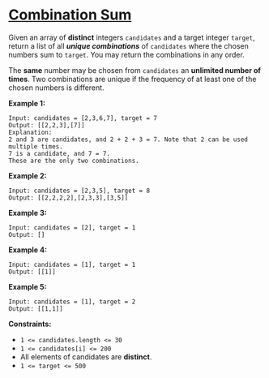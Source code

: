 # [Combination Sum](https://leetcode.com/explore/challenge/card/october-leetcoding-challenge/559/week-1-october-1st-october-7th/3481/)

Given an array of **distinct** integers `candidates` and a target integer `target`, return a list of all **_unique combinations_** of `candidates` where the chosen numbers sum to `target`. You may return the combinations in any order.

The **same** number may be chosen from `candidates` an **unlimited number of times**. Two combinations are unique if the frequency of at least one of the chosen numbers is different.

**Example 1:**

```
Input: candidates = [2,3,6,7], target = 7
Output: [[2,2,3],[7]]
Explanation:
2 and 3 are candidates, and 2 + 2 + 3 = 7. Note that 2 can be used multiple times.
7 is a candidate, and 7 = 7.
These are the only two combinations.
```

**Example 2:**

```
Input: candidates = [2,3,5], target = 8
Output: [[2,2,2,2],[2,3,3],[3,5]]
```

**Example 3:**

```
Input: candidates = [2], target = 1
Output: []
```

**Example 4:**

```
Input: candidates = [1], target = 1
Output: [[1]]
```

**Example 5:**

```
Input: candidates = [1], target = 2
Output: [[1,1]]
```

**Constraints:**

-   `1 <= candidates.length <= 30`
-   `1 <= candidates[i] <= 200`
-   All elements of candidates are **distinct**.
-   `1 <= target <= 500`
